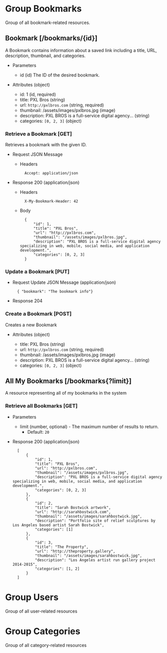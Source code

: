 # Group Bookmarks
Group of all bookmark-related resources.

## Bookmark [/bookmarks/{id}]
A Bookmark contains information about a saved link including a title, URL, description, thumbnail, and categories.

+ Parameters
    + id (id)
    The ID of the desired bookmark.

+ Attributes (object)

    + id: 1 (id, required)
    + title: PXL Bros (string)
    + url: `http://pxlbros.com` (string, required)
    + thumbnail: /assets/images/pxlbros.jpg (image)
    + description: PXL BROS is a full-service digital agency... (string)
    + categories: `[0, 2, 3]` (object)

### Retrieve a Bookmark [GET]
Retrieves a bookmark with the given ID.

+ Request JSON Message

    + Headers

            Accept: application/json

+ Response 200 (application/json)


    + Headers

            X-My-Bookmark-Header: 42

    + Body

            {
                "id": 1,
                "title": "PXL Bros",
                "url": "http://pxlbros.com",
                "thumbnail": "/assets/images/pxlbros.jpg",
                "description": "PXL BROS is a full-service digital agency specializing in web, mobile, social media, and application development.",
                "categories": [0, 2, 3]
            }


### Update a Bookmark [PUT]

+ Request Update JSON Message (application/json)

        { "bookmark": "The bookmark info"}

+ Response 204

### Create a Bookmark [POST]
Creates a new Bookmark

+ Attributes (object)

    + title: PXL Bros (string)
    + url: `http://pxlbros.com` (string, required)
    + thumbnail: /assets/images/pxlbros.jpg (image)
    + description: PXL BROS is a full-service digital agency... (string)
    + categories: `[0, 2, 3]` (object)

## All My Bookmarks [/bookmarks{?limit}]
A resource representing all of my bookmarks in the system

### Retrieve all Bookmarks [GET]

+ Parameters

    + limit (number, optional) - The maximum number of results to return.
        + Default: `20`

+ Response 200 (application/json)

        [
            {
                "id": 1,
                "title": "PXL Bros",
                "url": "http://pxlbros.com",
                "thumbnail": "/assets/images/pxlbros.jpg",
                "description": "PXL BROS is a full-service digital agency specializing in web, mobile, social media, and application development.",
                "categories": [0, 2, 3]
            },
            {
                "id": 2,
                "title": "Sarah Bostwick artwork",
                "url": "http://sarahbostwick.com",
                "thumbnail": "/assets/images/sarahbostwick.jpg",
                "description": "Portfolio site of relief sculptures by Los Angeles based artist Sarah Bostwick",
                "categories": [1]
            },
            {
                "id": 3,
                "title": "The Property",
                "url": "http://theproperty.gallery",
                "thumbnail": "/assets/images/sarahbostwick.jpg",
                "description": "Los Angeles artist run gallery project 2014-2015",
                "categories": [1, 2]
            }
        ]


# Group Users
Group of all user-related resources

# Group Categories
Group of all category-related resources
